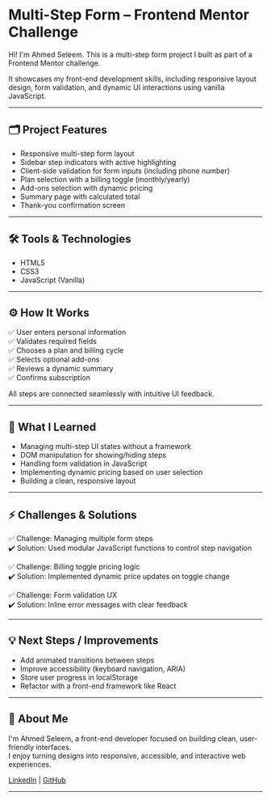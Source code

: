 # Multi-Step Form – Frontend Mentor Challenge

Hi! I'm Ahmed Seleem. This is a multi-step form project I built as part of a Frontend Mentor challenge.

It showcases my front-end development skills, including responsive layout design, form validation, and dynamic UI interactions using vanilla JavaScript.

---

## 🗂️ Project Features

- Responsive multi-step form layout
- Sidebar step indicators with active highlighting
- Client-side validation for form inputs (including phone number)
- Plan selection with a billing toggle (monthly/yearly)
- Add-ons selection with dynamic pricing
- Summary page with calculated total
- Thank-you confirmation screen

---

## 🛠️ Tools & Technologies

- HTML5
- CSS3
- JavaScript (Vanilla)

---

## ⚙️ How It Works

✅ User enters personal information  
✅ Validates required fields  
✅ Chooses a plan and billing cycle  
✅ Selects optional add-ons  
✅ Reviews a dynamic summary  
✅ Confirms subscription

All steps are connected seamlessly with intuitive UI feedback.

---

## 🎯 What I Learned

- Managing multi-step UI states without a framework
- DOM manipulation for showing/hiding steps
- Handling form validation in JavaScript
- Implementing dynamic pricing based on user selection
- Building a clean, responsive layout

---

## ⚡ Challenges & Solutions

✅ Challenge: Managing multiple form steps  
✔️ Solution: Used modular JavaScript functions to control step navigation

✅ Challenge: Billing toggle pricing logic  
✔️ Solution: Implemented dynamic price updates on toggle change

✅ Challenge: Form validation UX  
✔️ Solution: Inline error messages with clear feedback

---

## 💡 Next Steps / Improvements

- Add animated transitions between steps
- Improve accessibility (keyboard navigation, ARIA)
- Store user progress in localStorage
- Refactor with a front-end framework like React

---

## 🙏 About Me

I'm Ahmed Seleem, a front-end developer focused on building clean, user-friendly interfaces.  
I enjoy turning designs into responsive, accessible, and interactive web experiences.

[LinkedIn](https://www.linkedin.com/in/ahmed-seleem-6337b4333/) | [GitHub](https://github.com/ahmed12g4)

---
